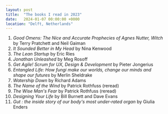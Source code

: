 ```yaml
---
layout: post
title:  "The books I read in 2023"
date:   2024-01-07 00:00:00 +0000
location: "Delft, Netherlands"
---
```


1. *Good Omens: The Nice and Accurate Prophecies of Agnes Nutter, Witch* by Terry Pratchett and Neil Gaiman
2. *It Sounded Better in My Head* by Nina Kenwood
3. *The Lean Startup* by Eric Ries
4. *Jonathan Unleashed* by Meg Rosoff
5. *Get Agile! Scrum for UX, Design & Development* by Pieter Jongerius
6. *Entangled Life: How fungi make our worlds, change our minds and shape our futures* by Merlin Sheldrake
7. *Watership Down* by Richard Adams
8. *The Name of the Wind* by Patrick Rothfuss (reread)
9. *The Wise Man's Fear* by Patrick Rothfuss (reread)
10. *Designing Your Life* by Bill Burnett and Dave Evans
11. *Gut : the inside story of our body's most under-rated organ* by Giulia Enders